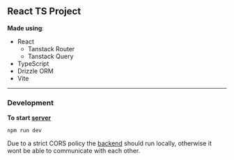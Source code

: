 ## React TS Project

**Made using**:

- React
  - Tanstack Router
  - Tanstack Query
- TypeScript
- Drizzle ORM
- Vite

---

### Development

**To start [server](localhost:5173)**

```shell
npm run dev
```

Due to a strict CORS policy the [backend](https://github.com/ob-vest/roadmap-api_service) should run locally, otherwise it wont be able to communicate with each other.
